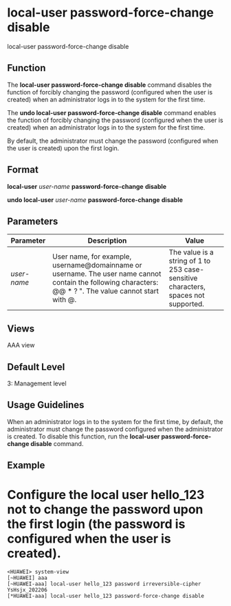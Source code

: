 local-user password-force-change disable
========================================

local-user password-force-change disable

Function
--------

The **local-user password-force-change disable** command disables the function of forcibly changing the password (configured when the user is created) when an administrator logs in to the system for the first time.

The **undo local-user password-force-change disable** command enables the function of forcibly changing the password (configured when the user is created) when an administrator logs in to the system for the first time.

By default, the administrator must change the password (configured when the user is created) upon the first login.



Format
------

**local-user** *user-name* **password-force-change** **disable**

**undo local-user** *user-name* **password-force-change** **disable**



Parameters
----------

| Parameter | Description | Value |
| --- | --- | --- |
| *user-name* | User name, for example, username@domainname or username. The user name cannot contain the following characters: @@ \* ? ". The value cannot start with @. | The value is a string of 1 to 253 case-sensitive characters, spaces not supported. |




Views
-----

AAA view



Default Level
-------------

3: Management level



Usage Guidelines
----------------

When an administrator logs in to the system for the first time, by default, the administrator must change the password configured when the administrator is created. To disable this function, run the **local-user password-force-change disable** command.



Example
-------

# Configure the local user hello\_123 not to change the password upon the first login (the password is configured when the user is created).
```
<HUAWEI> system-view
[~HUAWEI] aaa
[~HUAWEI-aaa] local-user hello_123 password irreversible-cipher YsHsjx_202206
[*HUAWEI-aaa] local-user hello_123 password-force-change disable

```